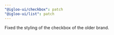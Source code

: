 ```yaml
---
"@igloo-ui/checkbox": patch
"@igloo-ui/list": patch
---
```


Fixed the styling of the checkbox of the older brand.
